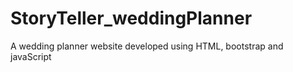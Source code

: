 # StoryTeller_weddingPlanner
A wedding planner website developed using HTML, bootstrap and javaScript 
